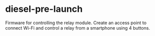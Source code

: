 # diesel-pre-launch
Firmware for controlling the relay module. Create an access point to connect Wi-Fi and control a relay from a smartphone using 4 buttons.
